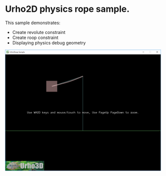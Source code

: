  Urho2D physics rope sample.
=============

This sample demonstrates:
- Create revolute constraint
- Create roop constraint
- Displaying physics debug geometry

![Screenshot](Screenshots/Screenshot.png)
